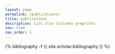 ```yaml
---
layout: page
permalink: /publications/
title: publications
description: List also includes preprints
nav: true
nav_order: 1
---
```

<!-- _pages/publications.md -->
<div class="publications">

{% bibliography -f {{ site.scholar.bibliography }} %}

</div>
